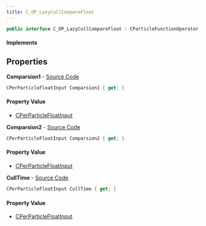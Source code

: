 ```yaml
---
title: C_OP_LazyCullCompareFloat
---
```


```csharp
public interface C_OP_LazyCullCompareFloat : CParticleFunctionOperator, CParticleFunction, ISchemaClass<CParticleFunction>, ISchemaClass<CParticleFunctionOperator>, ISchemaClass<C_OP_LazyCullCompareFloat>, ISchemaField, ISchemaClass, INativeHandle
```

#### Implements

## Properties

**Comparsion1** - [Source Code](https://github.com/swiftly-solution/swiftlys2/blob/main/managed/src/SwiftlyS2.Generated/Schemas/Interfaces/C_OP_LazyCullCompareFloat.cs#L16)

```csharp
CPerParticleFloatInput Comparsion1 { get; }
```

#### Property Value

- [CPerParticleFloatInput](/docs/api/shared/schemadefinitions/cperparticlefloatinput)

**Comparsion2** - [Source Code](https://github.com/swiftly-solution/swiftlys2/blob/main/managed/src/SwiftlyS2.Generated/Schemas/Interfaces/C_OP_LazyCullCompareFloat.cs#L18)

```csharp
CPerParticleFloatInput Comparsion2 { get; }
```

#### Property Value

- [CPerParticleFloatInput](/docs/api/shared/schemadefinitions/cperparticlefloatinput)

**CullTime** - [Source Code](https://github.com/swiftly-solution/swiftlys2/blob/main/managed/src/SwiftlyS2.Generated/Schemas/Interfaces/C_OP_LazyCullCompareFloat.cs#L20)

```csharp
CPerParticleFloatInput CullTime { get; }
```

#### Property Value

- [CPerParticleFloatInput](/docs/api/shared/schemadefinitions/cperparticlefloatinput)

